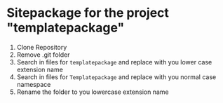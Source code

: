 Sitepackage for the project "templatepackage"
==============================================================

1. Clone Repository
2. Remove .git folder
3. Search in files for `templatepackage` and replace with you lower case extension name
4. Search in files for `Templatepackage` and replace with you normal case namespace
5. Rename the folder to you lowercase extension name
